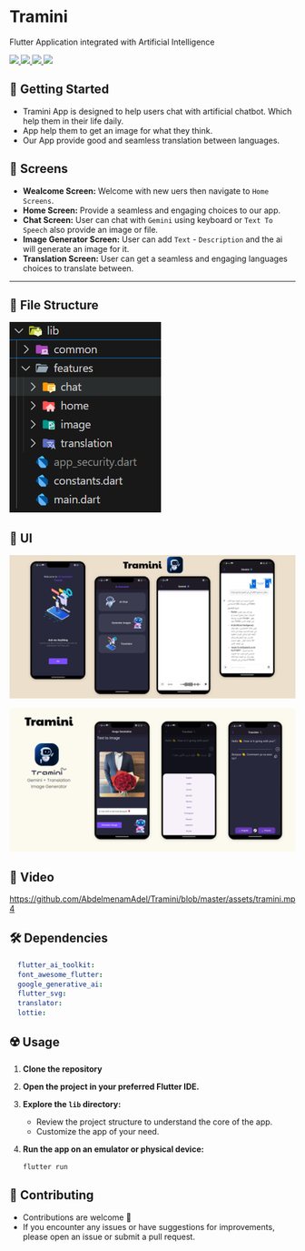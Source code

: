 # Tramini

Flutter Application integrated with Artificial Intelligence

<div align="start">
    <a href="https://www.facebook.com/abdelmenam.adel.10" target="_blank">
        <img src="https://img.shields.io/badge/FaceBook-0077B5?style=for-the-badge&logo=Facebook&logoColor=white" target="_blank" />
    </a>
      <a href="https://www.linkedin.com/in/abdelmenam-adel-175b35265/" target="_blank">
        <img src="https://img.shields.io/badge/LinkedIn-0077B5?style=for-the-badge&logo=linkedin&logoColor=white" target="_blank" />
    </a>
  <a href="mailto:abdelmoneim.adel5@gmail.com">
    <img src="https://img.shields.io/badge/Gmail-333333?style=for-the-badge&logo=gmail&logoColor=red" />
  </a>
    <a href="https://www.youtube.com/@abdelmenamadel5373">
    <img src="https://img.shields.io/badge/Youtube-red?style=for-the-badge&logo=youtube&logoColor=white" />
  </a>
</div>

## 🚀 Getting Started

- Tramini App is designed to help users chat with artificial chatbot. Which help them in their life daily.
- App help them to get an image for what they think.
- Our App provide good and seamless translation between languages.

## 🤳 Screens

- **Wealcome Screen:** Welcome with new uers then navigate to `Home Screens`. 
- **Home Screen:** Provide a seamless and engaging choices to our app.
- **Chat Screen:** User can chat with `Gemini` using keyboard or `Text To Speech` also provide an image or file.
- **Image Generator Screen:** User can add `Text` - `Description` and the ai will generate an image for it.
- **Translation Screen:** User can get a seamless and engaging languages choices to translate between.

<hr>

## 📁 File Structure

![image](https://raw.githubusercontent.com/AbdelmenamAdel/Tramini/refs/heads/master/assets/images/structure.png)

## 📱 UI

![2](https://raw.githubusercontent.com/AbdelmenamAdel/Tramini/refs/heads/master/assets/images/Tramini%201.png)

![3](https://raw.githubusercontent.com/AbdelmenamAdel/Tramini/refs/heads/master/assets/images/Tramini%202.png)


## 🎥 Video
https://github.com/AbdelmenamAdel/Tramini/blob/master/assets/tramini.mp4

## 🛠 Dependencies

```pubspec.yaml
  flutter_ai_toolkit: 
  font_awesome_flutter: 
  google_generative_ai: 
  flutter_svg: 
  translator: 
  lottie:  
```

## ☢️ Usage

1. **Clone the repository**

2. **Open the project in your preferred Flutter IDE.**

3. **Explore the `lib` directory:**

    - Review the project structure to understand the core of the app.
    - Customize the app of your need.

4. **Run the app on an emulator or physical device:**

    ```bash
    flutter run
    ```

## 🚨 Contributing

- Contributions are welcome 💜
- If you encounter any issues or have suggestions for improvements, please open an issue or submit a pull request.

